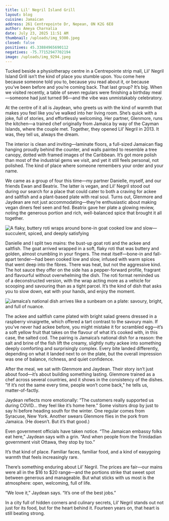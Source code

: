 ```yaml
---
title: Lil' Negril Island Grill
layout: blog
cuisine: Jamaican
address: 261 Centrepointe Dr, Nepean, ON K2G 6E8
author: Ameya Charnalia
date: July 23, 2025 11:51 AM
thumbnail: /uploads/img_9300.jpeg
closed: false
positives: 45.33884965690112
negatives: -75.77152947702194
image: /uploads/img_9294.jpeg
---
```

Tucked beside a physiotherapy centre in a Centrepointe strip mall, Lil' Negril Island Grill isn’t the kind of place you stumble upon. You come here because someone told you to, because you read about it, or because you’ve been before and you’re coming back. That last group? It’s big. When we visited recently, a table of seven regulars were finishing a birthday meal—someone had just turned 96—and the vibe was unmistakably celebratory.

At the centre of it all is Jaydean, who greets us with the kind of warmth that makes you feel like you’ve walked into her living room. She’s quick with a joke, full of stories, and effortlessly welcoming. Her partner, Glenmore, runs the kitchen—a trained chef originally from Jamaica by way of the Cayman Islands, where the couple met. Together, they opened Lil’ Negril in 2013. It was, they tell us, always the dream.

The interior is clean and inviting—laminate floors, a full-sized Jamaican flag hanging proudly behind the counter, and walls painted to resemble a tree canopy, dotted with framed images of the Caribbean. It’s got more polish than most of the industrial gems we visit, and yet it still feels personal, not polished. The kind of place where someone remembers your order and your name.

We came as a group of four this time—my partner Danielle, myself, and our friends Ewan and Beatrix. The latter is vegan, and Lil’ Negril stood out during our search for a place that could cater to both a craving for ackee and saltfish and a plant-based plate with real soul. Turns out, Glenmore and Jaydean are not just accommodating—they’re enthusiastic about making vegan diners feel seen and fed. Beatrix gave her plate a glowing review, noting the generous portion and rich, well-balanced spice that brought it all together.

![A flaky, buttery roti wraps around bone-in goat cooked low and slow—succulent, spiced, and deeply satisfying](/uploads/img_9300.jpeg "Lil' Negril Island Grill bust-up goat roti")

Danielle and I split two mains: the bust-up goat roti and the ackee and saltfish. The goat arrived wrapped in a soft, flaky roti that was buttery and golden, almost crumbling in your fingers. The meat itself—bone-in and fall-apart tender—had been cooked low and slow, infused with warm spices that went deep into the fibres. There was heat, but not the aggressive kind. The hot sauce they offer on the side has a pepper-forward profile, fragrant and flavourful without overwhelming the dish. The roti format reminded us of a deconstructed version, with the wrap acting more as a vehicle for scooping and savouring than as a tight parcel. It’s the kind of dish that asks you to slow down, eat with your hands, and enjoy the moment.

![Jamaica’s national dish arrives like a sunbeam on a plate: savoury, bright, and full of nuance.](/uploads/img_9301.jpeg "Lil' Negril Island Grill ackee and saltfish")

The ackee and saltfish came plated with bright salad greens dressed in a raspberry vinaigrette, which offered a tart contrast to the savoury main. If you’ve never had ackee before, you might mistake it for scrambled egg—it’s a soft yellow fruit that takes on the flavour of what it’s cooked with, in this case, the salted cod. The pairing is Jamaica’s national dish for a reason: the salt and brine of the fish lift the creamy, slightly nutty ackee into something deeply comforting and surprisingly complex. Every bite landed differently, depending on what it landed next to on the plate, but the overall impression was one of balance, richness, and quiet confidence.

After the meal, we sat with Glenmore and Jaydean. Their story isn’t just about food—it’s about building something lasting. Glenmore trained as a chef across several countries, and it shows in the consistency of the dishes. "If it’s not the same every time, people won’t come back," he tells us, matter-of-factly.

Jaydean reflects more emotionally: “The customers really supported us during COVID… they feel like it’s home here.” Some visitors drop by just to say hi before heading south for the winter. One regular comes from Syracuse, New York. Another swears Glenmore flies in the pork from Jamaica. (He doesn’t. But it’s that good.)

Even government officials have taken notice. “The Jamaican embassy folks eat here,” Jaydean says with a grin. “And when people from the Trinidadian government visit Ottawa, they stop by too.”

It’s that kind of place. Familiar faces, familiar food, and a kind of easygoing warmth that feels increasingly rare.

There’s something enduring about Lil’ Negril. The prices are fair—our mains were all in the $16 to $20 range—and the portions strike that sweet spot between generous and manageable. But what sticks with us most is the atmosphere: open, welcoming, full of life.

“We love it,” Jaydean says. “It’s one of the best jobs.” 

In a city full of hidden corners and culinary secrets, Lil’ Negril stands out not just for its food, but for the heart behind it. Fourteen years on, that heart is still beating strong.